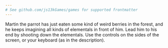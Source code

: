 ```yaml
---
# See github.com/js13kGames/games for supported frontmatter
---
```

Martin the parrot has just eaten some kind of weird berries in the forest, and he keeps imagining all kinds of elementals in front of him. Lead him to his end by shooting down the elementals. 
Use the controls on the sides of the screen, or your keyboard (as in the description).